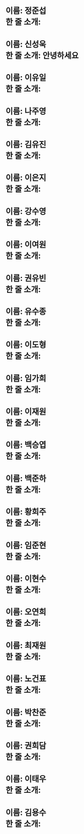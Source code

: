 이름: 정준섭 <br>
한 줄 소개:
---
이름: 신성욱 <br>
한 줄 소개: 안녕하세요
---
이름: 이유일 <br>
한 줄 소개:
---
이름: 나주영 <br>
한 줄 소개:
---
이름: 김유진 <br>
한 줄 소개:
---
이름: 이은지 <br>
한 줄 소개:
---
이름: 강수영 <br>
한 줄 소개:
---
이름: 이여원 <br>
한 줄 소개:
---
이름: 권유빈 <br>
한 줄 소개:
---
이름: 유수종 <br>
한 줄 소개:
---
이름: 이도형 <br>
한 줄 소개:
---
이름: 임가희 <br>
한 줄 소개:
---
이름: 이재원 <br>
한 줄 소개:
--
이름: 백승엽 <br>
한 줄 소개:
---
이름: 백준하 <br>
한 줄 소개:
--- 
이름: 황희주 <br>
한 줄 소개:
---
이름: 임준현 <br>
한 줄 소개:
---
이름: 이현수 <br>
한 줄 소개:
---
이름: 오연희 <br>
한 줄 소개:
---
이름: 최재원 <br>
한 줄 소개:
---
이름: 노건표 <br>
한 줄 소개:
---
이름: 박찬준 <br>
한 줄 소개:
---
이름: 권희담 <br>
한 줄 소개:
---
이름: 이태우 <br>
한 줄 소개:
---
이름: 김용수 <br>
한 줄 소개:
---